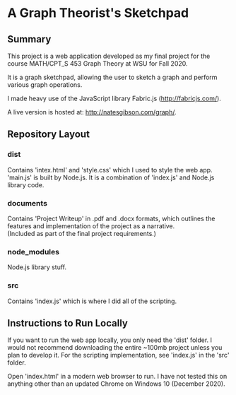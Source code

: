 # A Graph Theorist's Sketchpad

## Summary

This project is a web application developed as my final project for the course MATH/CPT_S 453 Graph Theory at WSU for Fall 2020.

It is a graph sketchpad, allowing the user to sketch a graph and perform various graph operations.

I made heavy use of the JavaScript library Fabric.js (http://fabricjs.com/).

A live version is hosted at: http://natesgibson.com/graph/.

## Repository Layout
### dist
Contains 'intex.html' and 'style.css' which I used to style the web app.\
'main.js' is built by Node.js. It is a combination of 'index.js' and Node.js library code.

### documents
Contains 'Project Writeup' in .pdf and .docx formats, which outlines the features and implementation of the
project as a narrative.\
(Included as part of the final project requirements.)

### node_modules
Node.js library stuff.

### src
Contains 'index.js' which is where I did all of the scripting.

## Instructions to Run Locally
If you want to run the web app locally, you only need the 'dist' folder. I would not recommend downloading the entire ~100mb project unless you plan to develop it. For the scripting implementation, see 'index.js' in the 'src' folder.

Open 'index.html' in a modern web browser to run. I have not tested this on anything other than an updated Chrome on Windows 10 (December 2020).
